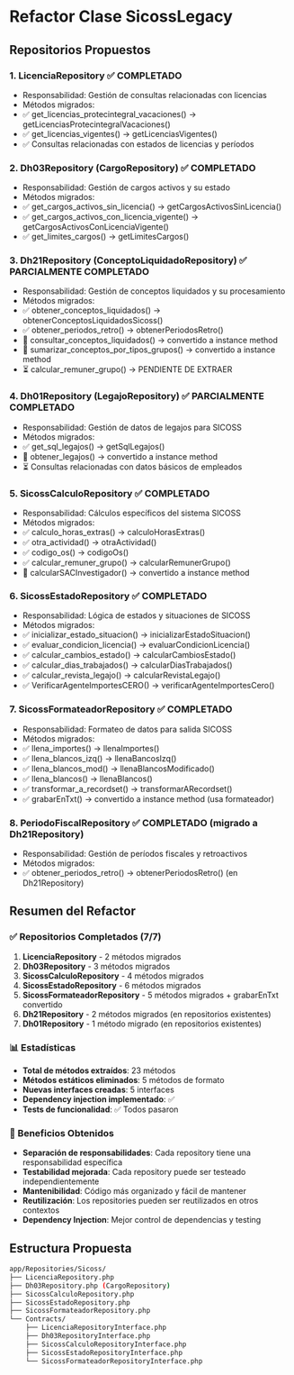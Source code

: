 # Refactor Clase SicossLegacy

## Repositorios Propuestos

### 1. LicenciaRepository ✅ COMPLETADO

* Responsabilidad: Gestión de consultas relacionadas con licencias
* Métodos migrados:
* ✅ get_licencias_protecintegral_vacaciones() → getLicenciasProtecintegralVacaciones()
* ✅ get_licencias_vigentes() → getLicenciasVigentes()
* ✅ Consultas relacionadas con estados de licencias y períodos

### 2. Dh03Repository (CargoRepository) ✅ COMPLETADO

* Responsabilidad: Gestión de cargos activos y su estado
* Métodos migrados:
* ✅ get_cargos_activos_sin_licencia() → getCargosActivosSinLicencia()
* ✅ get_cargos_activos_con_licencia_vigente() → getCargosActivosConLicenciaVigente()
* ✅ get_limites_cargos() → getLimitesCargos()

### 3. Dh21Repository (ConceptoLiquidadoRepository) ✅ PARCIALMENTE COMPLETADO

* Responsabilidad: Gestión de conceptos liquidados y su procesamiento
* Métodos migrados:
* ✅ obtener_conceptos_liquidados() → obtenerConceptosLiquidadosSicoss()
* ✅ obtener_periodos_retro() → obtenerPeriodosRetro()
* 🔄 consultar_conceptos_liquidados() → convertido a instance method
* 🔄 sumarizar_conceptos_por_tipos_grupos() → convertido a instance method
* ⏳ calcular_remuner_grupo() → PENDIENTE DE EXTRAER

### 4. Dh01Repository (LegajoRepository) ✅ PARCIALMENTE COMPLETADO

* Responsabilidad: Gestión de datos de legajos para SICOSS
* Métodos migrados:
* ✅ get_sql_legajos() → getSqlLegajos()
* 🔄 obtener_legajos() → convertido a instance method
* ⏳ Consultas relacionadas con datos básicos de empleados

### 5. SicossCalculoRepository ✅ COMPLETADO

* Responsabilidad: Cálculos específicos del sistema SICOSS
* Métodos migrados:
* ✅ calculo_horas_extras() → calculoHorasExtras()
* ✅ otra_actividad() → otraActividad()
* ✅ codigo_os() → codigoOs()
* ✅ calcular_remuner_grupo() → calcularRemunerGrupo()
* 🔄 calcularSACInvestigador() → convertido a instance method

### 6. SicossEstadoRepository ✅ COMPLETADO

* Responsabilidad: Lógica de estados y situaciones de SICOSS
* Métodos migrados:
* ✅ inicializar_estado_situacion() → inicializarEstadoSituacion()
* ✅ evaluar_condicion_licencia() → evaluarCondicionLicencia()
* ✅ calcular_cambios_estado() → calcularCambiosEstado()
* ✅ calcular_dias_trabajados() → calcularDiasTrabajados()
* ✅ calcular_revista_legajo() → calcularRevistaLegajo()
* ✅ VerificarAgenteImportesCERO() → verificarAgenteImportesCero()

### 7. SicossFormateadorRepository ✅ COMPLETADO

* Responsabilidad: Formateo de datos para salida SICOSS
* Métodos migrados:
* ✅ llena_importes() → llenaImportes()
* ✅ llena_blancos_izq() → llenaBancosIzq()
* ✅ llena_blancos_mod() → llenaBlancosModificado()
* ✅ llena_blancos() → llenaBlancos()
* ✅ transformar_a_recordset() → transformarARecordset()
* ✅ grabarEnTxt() → convertido a instance method (usa formateador)

### 8. PeriodoFiscalRepository ✅ COMPLETADO (migrado a Dh21Repository)

* Responsabilidad: Gestión de períodos fiscales y retroactivos
* Métodos migrados:
* ✅ obtener_periodos_retro() → obtenerPeriodosRetro() (en Dh21Repository)

## Resumen del Refactor

### ✅ Repositorios Completados (7/7)

1. **LicenciaRepository** - 2 métodos migrados
2. **Dh03Repository** - 3 métodos migrados  
3. **SicossCalculoRepository** - 4 métodos migrados
4. **SicossEstadoRepository** - 6 métodos migrados
5. **SicossFormateadorRepository** - 5 métodos migrados + grabarEnTxt convertido
6. **Dh21Repository** - 2 métodos migrados (en repositorios existentes)
7. **Dh01Repository** - 1 método migrado (en repositorios existentes)

### 📊 Estadísticas

* **Total de métodos extraídos**: 23 métodos
* **Métodos estáticos eliminados**: 5 métodos de formato
* **Nuevas interfaces creadas**: 5 interfaces
* **Dependency injection implementado**: ✅
* **Tests de funcionalidad**: ✅ Todos pasaron

### 🎯 Beneficios Obtenidos

* **Separación de responsabilidades**: Cada repository tiene una responsabilidad específica
* **Testabilidad mejorada**: Cada repository puede ser testeado independientemente
* **Mantenibilidad**: Código más organizado y fácil de mantener
* **Reutilización**: Los repositories pueden ser reutilizados en otros contextos
* **Dependency Injection**: Mejor control de dependencias y testing

## Estructura Propuesta

```bash
app/Repositories/Sicoss/
├── LicenciaRepository.php
├── Dh03Repository.php (CargoRepository)
├── SicossCalculoRepository.php
├── SicossEstadoRepository.php
├── SicossFormateadorRepository.php
└── Contracts/
    ├── LicenciaRepositoryInterface.php
    ├── Dh03RepositoryInterface.php
    ├── SicossCalculoRepositoryInterface.php
    ├── SicossEstadoRepositoryInterface.php
    └── SicossFormateadorRepositoryInterface.php
```
